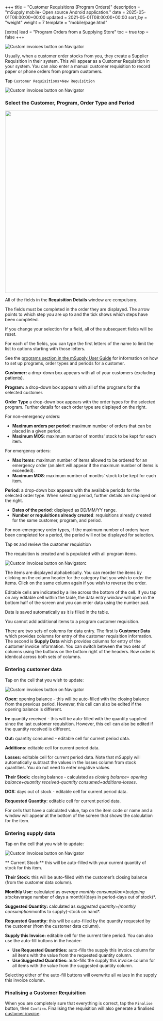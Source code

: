 +++
title = "Customer Requisitions (Program Orders)"
description = "mSupply mobile- Open source Android application."
date = 2025-05-01T08:00:00+00:00
updated = 2021-05-01T08:00:00+00:00
sort_by = "weight"
weight = 7
template = "mobile/page.html"

[extra]
lead = "Program Orders from a Supplying Store"
toc = true
top = false
+++

![Custom invoices button on Navigator](/mobile/images/customer_new_requisitions.png)

Usually, when a customer order stocks from you, they create a Supplier Requisition in their system. This will appear as a Customer Requisition in your system. You can also enter a manual customer requisition to record paper or phone orders from program customers.  

Tap `Customer Requisitions`>`New Requisition`

![Custom invoices button on Navigator](/mobile/images/customer_requisitions_seslect.png)

### Select the Customer, Program, Order Type and Period

[<img src="/_media/en:mobile:user_guide:pasted:20201125-223637.png?w=600&amp;tok=5b23cc" class="mediacenter" loading="lazy" alt="" width="600" />](/_detail/en:mobile:user_guide:pasted:20201125-223637.png?id=en%3Amobile%3Auser_guide%3Acustomer_requisitions_program_orders)

All of the fields in the **Requisition Details** window are compulsory.

The fields must be completed in the order they are displayed.  The arrow points to which step you are up to and the tick shows which steps have been completed.

If you change your selection for a field, all of the subsequent fields will be reset.

For each of the fields, you can type the first letters of the name to limit the list to options starting with those letters.

 See the [programs section in the mSupply User Guide](https://docs.msupply.org.nz/items:programs) for information on how to set up programs, order types and periods for a customer. 

**Customer:** a drop-down box appears with all of your customers (excluding patients).

**Program:** a drop-down box appears with all of the programs for the selected customer.

**Order Type** a drop-down box appears with the order types for the selected program. Further details for each order type are displayed on the right. 

For non-emergency orders:

  * **Maximum orders per period**: maximum number of orders that can be placed in a given period.
  * **Maximum MOS**: maximum number of months' stock to be kept for each item. 

For emergency orders:

  * **Max Items**: maximum number of items allowed to be ordered for an emergency order (an alert will appear if the maximum number of items is exceeded).
  * **Maximum MOS**: maximum number of months' stock to be kept for each item. 

**Period:** a drop-down box appears with the available periods for the selected order type. When selecting period, further details are displayed on the right.

  * **Dates of the period**: displayed as DD/MM/YY range.
  * **Number or requisitions already created**: requisitions already created for the same customer, program, and period.

 For non-emergency order types, if the maximum number of orders have been completed for a period, the period will not be displayed for selection. 

Tap `OK` and review the customer requisition

The requisition is created and is populated with all program items.  

![Custom invoices button on Navigator](/mobile/images/customer_requisitions_items.png)c

The items are displayed alphabetically.  You can reorder the items by clicking on the column header for the category that you wish to order the items.  Click on the same column again if you wish to reverse the order. 

Editable cells are indicated by a line across the bottom of the cell. If you tap on any editable cell within the table, the data entry window will open in the bottom half of the screen and you can enter data using the number pad. 

Data is saved automatically as it is filled in the table.

 

You cannot add additional items to a program customer requisition.  

There are two sets of columns for data entry.  The first is **Customer Data** which provides columns for entry of the customer requisition information.  The second is **Supply Data** which provides columns for entry of the customer invoice information.  You can switch between the two sets of columns using the buttons on the bottom right of the headers.  Row order is identical across both sets of columns.

### Entering customer data

Tap on the cell that you wish to update:

![Custom invoices button on Navigator](/mobile/images/customer_requisitions_enter_data.png)

**Open:** opening balance - this will be auto-filled with the closing balance from the previous period. However, this cell can also be edited if the opening balance is different. 

**In:** quantity received - this will be auto-filled with the quantity supplied since the last customer requisition.  However, this cell can also be edited if the quantity received is different.

**Out:** quantity consumed - editable cell for current period data.

**Additions:** editable cell for current period data.

**Losses:** editable cell for current period data. Note that mSupply will automatically subtract the values in the losses column from stock quantities. You do not need to enter negative values.

**Their Stock:** closing balance - calculated as *closing balance= opening balance+quantity received-quantity consumed+additions-losses*.

**DOS:** days out of stock - editable cell for current period data.

**Requested Quantity:** editable cell for current period data.

 For cells that have a calculated value, tap on the item code or name and a window will appear at the bottom of the screen that shows the calculation for the item.

### Entering supply data

Tap on the cell that you wish to update:

![Custom invoices button on Navigator](/mobile/images/customer_requisition_enter_supply_data.png)

** Current Stock:** this will be auto-filled with your current quantity of stock for this item. 

**Their Stock:** this will be auto-filled with the customer’s closing balance (from the customer data column).

**Monthly Use:** calculated as *average monthly consumption=(outgoing stock*average number of days a month)/(days in period-days out of stock)*.

**Suggested Quantity:** calculated as *suggested quantity=(monthly consumption*months to supply)-stock on hand*.

**Requested Quantity:** this will be auto-filled by the quantity requested by the customer (from the customer data column).

**Supply this Invoice:** editable cell for the current time period.  You can also use the auto-fill buttons in the header:

  * **Use Requested Quantities:** auto-fills the supply this invoice column for all items with the value from the requested quantity column.
  * **Use Suggested Quantities:** auto-fills the supply this invoice column for all items with the value from the suggested quantity column.

 

Selecting either of the auto-fill buttons will overwrite all values in the supply this invoice column.  

### Finalising a Customer Requisition

When you are completely sure that everything is correct, tap the `Finalise` button, then `Confirm`. Finalising the requisition will also generate a finalised [customer invoice](/en:mobile:user_guide:customer_inv).



